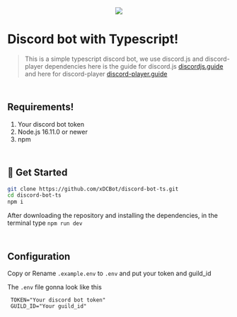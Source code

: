 <div align="center">
<img src="https://avatars.githubusercontent.com/u/123832985?s=200&v=4">
</div>

# Discord bot with Typescript!

> This is a simple typescript discord bot, we use discord.js and discord-player dependencies here is the guide for discord.js [discordjs.guide](https://discordjs.guide) and here for discord-player [discord-player.guide](https://discord-player.js.org/docs)

## <br> Requirements!

1. Your discord bot token
2. Node.js 16.11.0 or newer
3. npm

## <br> 🚀 Get Started

```sh
git clone https://github.com/xDCBot/discord-bot-ts.git
cd discord-bot-ts
npm i
```

After downloading the repository and installing the dependencies, in the terminal type `npm run dev`

## <br> Configuration

Copy or Rename `.example.env` to `.env` and put your token and guild_id

The `.env` file gonna look like this

```
 TOKEN="Your discord bot token"
 GUILD_ID="Your guild_id"
```

